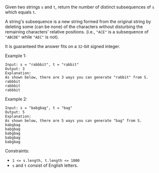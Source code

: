 Given two strings `s` and `t`, return the number of distinct subsequences of `s` which equals `t`.

A string's subsequence is a new string formed from the original string by deleting some (can be none) of the characters without disturbing the remaining characters' relative positions. (i.e., `"ACE"` is a subsequence of `"ABCDE"` while `"AEC"` is not).

It is guaranteed the answer fits on a `32`-bit signed integer.

Example 1:
```
Input: s = "rabbbit", t = "rabbit"
Output: 3
Explanation:
As shown below, there are 3 ways you can generate "rabbit" from S.
rabbbit
rabbbit
rabbbit
```
Example 2:
```
Input: s = "babgbag", t = "bag"
Output: 5
Explanation:
As shown below, there are 5 ways you can generate "bag" from S.
babgbag
babgbag
babgbag
babgbag
babgbag
``` 

Constraints:
- `1 <= s.length, t.length <= 1000`
- `s` and `t` consist of English letters.
